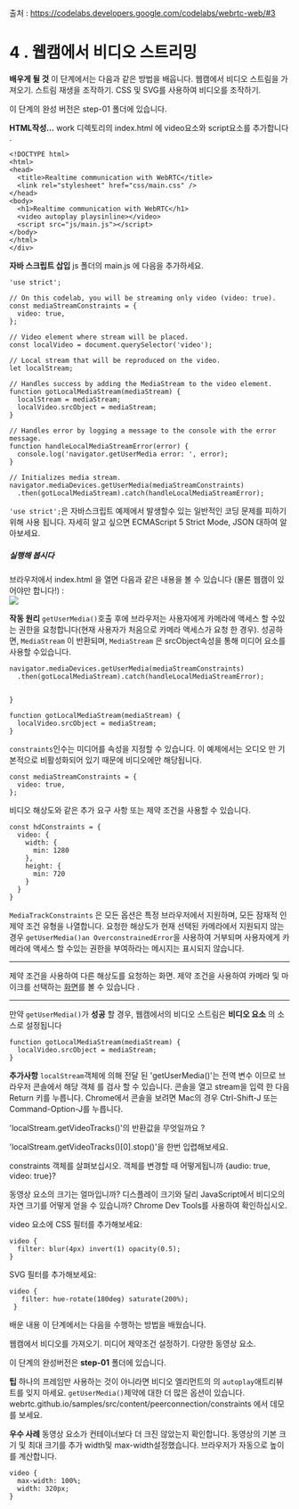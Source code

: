 출처 : https://codelabs.developers.google.com/codelabs/webrtc-web/#3

# 4 . 웹캠에서 비디오 스트리밍

__배우게 될 것__
  이 단계에서는 다음과 같은 방법을 배웁니다.
  웹캠에서 비디오 스트림을 가져오기.
  스트림 재생을 조작하기.
  CSS 및 SVG를 사용하여 비디오를 조작하기.
  
이 단계의 완성 버전은 step-01 폴더에 있습니다.


__HTML작성...__
work 디렉토리의 index.html 에 video요소와 script요소를 추가합니다 .

~~~
<!DOCTYPE html>
<html>
<head>
  <title>Realtime communication with WebRTC</title>
  <link rel="stylesheet" href="css/main.css" />
</head>
<body>
  <h1>Realtime communication with WebRTC</h1>
  <video autoplay playsinline></video>
  <script src="js/main.js"></script>
</body>
</html>
</div>
~~~

__자바 스크립트 삽입__
js 폴더의 main.js 에 다음을 추가하세요.

~~~
'use strict';

// On this codelab, you will be streaming only video (video: true).
const mediaStreamConstraints = {
  video: true,
};

// Video element where stream will be placed.
const localVideo = document.querySelector('video');

// Local stream that will be reproduced on the video.
let localStream;

// Handles success by adding the MediaStream to the video element.
function gotLocalMediaStream(mediaStream) {
  localStream = mediaStream;
  localVideo.srcObject = mediaStream;
}

// Handles error by logging a message to the console with the error message.
function handleLocalMediaStreamError(error) {
  console.log('navigator.getUserMedia error: ', error);
}

// Initializes media stream.
navigator.mediaDevices.getUserMedia(mediaStreamConstraints)
  .then(gotLocalMediaStream).catch(handleLocalMediaStreamError);
~~~

`'use strict';`은 자바스크립트 예제에서 발생할수 있는 일반적인 코딩 문제를 피하기 위해 사용 됩니다.
자세히 알고 싶으면 ECMAScript 5 Strict Mode, JSON 대하여 알아보세요.

<h5>실행해 봅시다</h5>
브라우저에서 index.html 을 열면 다음과 같은 내용을 볼 수 있습니다 (물론 웹캠이 있어야만 합니다!) :
<br>
<img src="https://codelabs.developers.google.com/codelabs/webrtc-web/img/fe2d10aa2ccc033.png">
<br>

__작동 원리__
`getUserMedia()`호출 후에 브라우저는 사용자에게 카메라에 액세스 할 수있는 권한을 요청합니다(현재 사용자가 처음으로 카메라 액세스가 요청 한 경우).
성공하면, `MediaStream` 이 반환되며, `MediaStream` 은 srcObject속성을 통해 미디어 요소를 사용할 수있습니다.
~~~
navigator.mediaDevices.getUserMedia(mediaStreamConstraints)
  .then(gotLocalMediaStream).catch(handleLocalMediaStreamError);


}
~~~
~~~
function gotLocalMediaStream(mediaStream) {
  localVideo.srcObject = mediaStream;
}
~~~
`constraints`인수는 미디어를 속성을 지정할 수 있습니다.
이 예제에서는 오디오 만 기본적으로 비활성화되어 있기 때문에 비디오에만 해당됩니다.

~~~
const mediaStreamConstraints = {
  video: true,
};
~~~
비디오 해상도와 같은 추가 요구 사항 또는 제약 조건을 사용할 수 있습니다.

~~~
const hdConstraints = {
  video: {
    width: {
      min: 1280
    },
    height: {
      min: 720
    }
  }
}
~~~
`MediaTrackConstraints` 은 모든 옵션은 특정 브라우저에서 지원하며, 모든 잠재적 인 제약 조건 유형을 나열합니다. 
요청한 해상도가 현재 선택된 카메라에서 지원되지 않는 경우 `getUserMedia()an OverconstrainedError`을 사용하여 거부되며
사용자에게 카메라에 액세스 할 수있는 권한을 부여하라는 메시지는 표시되지 않습니다.

---
제약 조건을 사용하여 다른 해상도를 요청하는 <a herf="https://simpl.info/getusermedia/constraints/">화면</a>.
제약 조건을 사용하여 카메라 및 마이크를 선택하는 <a href="https://simpl.info/getusermedia/sources/">화면</a>를 볼 수 있습니다 .

---
만약 `getUserMedia()`가 __성공__ 할 경우, 웹캠에서의 비디오 스트림은 __비디오 요소__ 의 소스로 설정됩니다

~~~
function gotLocalMediaStream(mediaStream) {
  localVideo.srcObject = mediaStream;
}
~~~

__추가사항__
`localStream`객체에 의해 전달 된 'getUserMedia()'는 전역 변수 이므로 브라우저 콘솔에서 해당 객체 를 검사 할 수 있습니다. 
콘솔을 열고 stream을 입력 한 다음 Return 키를 누릅니다. 
Chrome에서 콘솔을 보려면 Mac의 경우 Ctrl-Shift-J 또는 Command-Option-J를 누릅니다.

'localStream.getVideoTracks()'의 반환값을 무엇일까요 ?

'localStream.getVideoTracks()[0].stop()'을 한번 입렵해보세요.

constraints 객체를 살펴보십시오. 객체를 변경할 때 어떻게됩니까 {audio: true, video: true}?

동영상 요소의 크기는 얼마입니까? 디스플레이 크기와 달리 JavaScript에서 비디오의 자연 크기를 어떻게 얻을 수 있습니까? Chrome Dev Tools를 사용하여 확인하십시오.

video 요소에 CSS 필터를 추가해보세요:
~~~
video {
  filter: blur(4px) invert(1) opacity(0.5);
}
~~~

SVG 필터를 추가해보세요:
~~~
video {
   filter: hue-rotate(180deg) saturate(200%);
 }
 ~~~
 
배운 내용
이 단계에서는 다음을 수행하는 방법을 배웠습니다.

  웹캠에서 비디오를 가져오기.
  미디어 제약조건 설정하기.
  다양한 동영상 요소.
  
  이 단계의 완성버전은 __step-01__ 폴더에 있습니다.

__팁__
하나의 프레임만 사용하는 것이 아니라면 비디오 엘리먼트의 의 `autoplay`애트리뷰트를 잊지 마세요. 
`getUserMedia()`제약에 대한 더 많은 옵션이 있습니다. webrtc.github.io/samples/src/content/peerconnection/constraints 에서 데모를 보세요.

__우수 사례__
동영상 요소가 컨테이너보다 더 크진 않았는지 확인합니다. 
동영상의 기본 크기 및 최대 크기를 추가 width및 max-width설정했습니다. 브라우저가 자동으로 높이를 계산합니다.
~~~
video {
  max-width: 100%;
  width: 320px;
}
~~~

